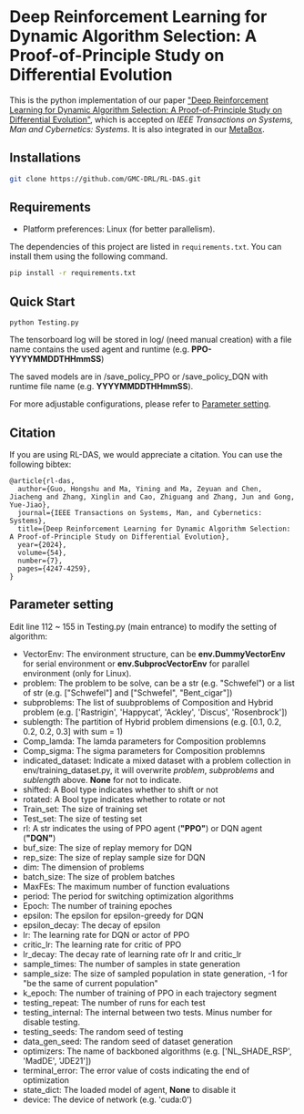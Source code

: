 # Deep Reinforcement Learning for Dynamic Algorithm Selection: A Proof-of-Principle Study on Differential Evolution

This is the python implementation of our paper ["Deep Reinforcement Learning for Dynamic Algorithm Selection: A Proof-of-Principle Study on Differential Evolution"](https://ieeexplore.ieee.org/abstract/document/10496708), which is accepted on *IEEE Transactions on Systems, Man and Cybernetics: Systems*. It is also integrated in our [MetaBox](https://github.com/GMC-DRL/MetaBox/tree/main).

## Installations

```bash
git clone https://github.com/GMC-DRL/RL-DAS.git
```

## Requirements
* Platform preferences: Linux (for better parallelism).

The dependencies of this project are listed in `requirements.txt`. You can install them using the following command.
```bash
pip install -r requirements.txt
```

## Quick Start

```
python Testing.py
```

The tensorboard log will be stored in log/ (need manual creation) with a file name contains the used agent and runtime (e.g. **PPO-YYYYMMDDTHHmmSS**)

The saved models are in /save_policy_PPO or /save_policy_DQN with runtime file name (e.g. **YYYYMMDDTHHmmSS**). 

For more adjustable configurations, please refer to [Parameter setting](/#Parameter-setting).


## Citation
If you are using RL-DAS, we would appreciate a citation. You can use the following bibtex:
```
@article{rl-das,
  author={Guo, Hongshu and Ma, Yining and Ma, Zeyuan and Chen, Jiacheng and Zhang, Xinglin and Cao, Zhiguang and Zhang, Jun and Gong, Yue-Jiao},
  journal={IEEE Transactions on Systems, Man, and Cybernetics: Systems}, 
  title={Deep Reinforcement Learning for Dynamic Algorithm Selection: A Proof-of-Principle Study on Differential Evolution}, 
  year={2024},
  volume={54},
  number={7},
  pages={4247-4259},
}
```

## Parameter setting

Edit line 112 ~ 155 in Testing.py (main entrance) to modify the setting of algorithm:

+ VectorEnv: The environment structure, can be **env.DummyVectorEnv** for serial environment
or **env.SubprocVectorEnv** for parallel environment (only for Linux).
+ problem: The problem to be solve, can be a str (e.g. "Schwefel") or a list of str (e.g. \["Schwefel"\] and \["Schwefel", "Bent_cigar"\])
+ subproblems: The list of suubproblems of Composition and Hybrid problem (e.g. \['Rastrigin', 'Happycat', 'Ackley', 'Discus', 'Rosenbrock'\])
+ sublength: The partition of Hybrid problem dimensions (e.g. \[0.1, 0.2, 0.2, 0.2, 0.3\] with sum = 1)
+ Comp_lamda: The lamda parameters for Composition problemns
+ Comp_sigma: The sigma parameters for Composition problemns
+ indicated_dataset: Indicate a mixed dataset with a problem collection in env/training_dataset.py, it will overwrite *problem*, *subproblems* and *sublength* above. **None** for not to indicate.
+ shifted: A Bool type indicates whether to shift or not
+ rotated: A Bool type indicates whether to rotate or not
+ Train_set: The size of training set
+ Test_set: The size of testing set
+ rl: A str indicates the using of PPO agent (**"PPO"**) or DQN agent (**"DQN"**)
+ buf_size: The size of replay memory for DQN
+ rep_size: The size of replay sample size for DQN
+ dim: The dimension of problems
+ batch_size: The size of problem batches
+ MaxFEs: The maximum number of function evaluations
+ period: The period for switching optimization algorithms
+ Epoch: The number of training epoches
+ epsilon: The epsilon for epsilon-greedy for DQN
+ epsilon_decay: The decay of epsilon
+ lr: The learning rate for DQN or actor of PPO
+ critic_lr: The learning rate for critic of PPO
+ lr_decay: The decay rate of learning rate ofr lr and critic_lr
+ sample_times: The number of samples in state generation
+ sample_size: The size of sampled population in state generation, -1 for "be the same of current population"
+ k_epoch: The number of training of PPO in each trajectory segment
+ testing_repeat: The number of runs for each test
+ testing_internal: The internal between two tests. Minus number for disable testing.
+ testing_seeds: The random seed of testing
+ data_gen_seed: The random seed of dataset generation
+ optimizers: The name of backboned algorithms (e.g. \['NL_SHADE_RSP', 'MadDE', 'JDE21'\])
+ terminal_error: The error value of costs indicating the end of optimization
+ state_dict: The loaded model of agent, **None** to disable it
+ device: The device of network (e.g. 'cuda:0')

